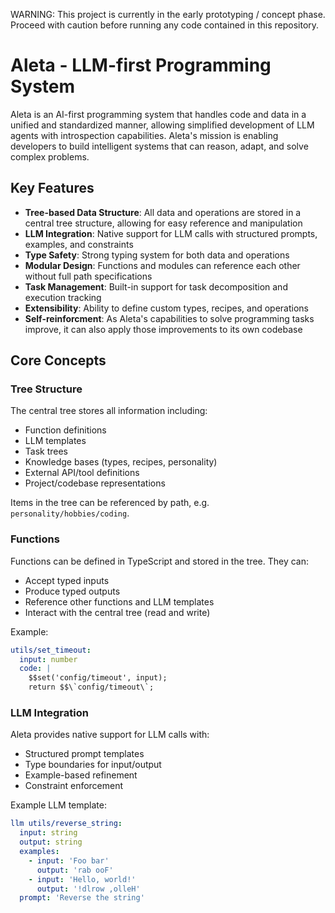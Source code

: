 WARNING: This project is currently in the early prototyping / concept phase. Proceed with caution before running any code contained in this repository.

# Aleta - LLM-first Programming System

Aleta is an AI-first programming system that handles code and data in a unified and standardized manner, allowing simplified development of LLM agents with introspection capabilities. Aleta's mission is enabling developers to build intelligent systems that can reason, adapt, and solve complex problems.

## Key Features

- **Tree-based Data Structure**: All data and operations are stored in a central tree structure, allowing for easy reference and manipulation
- **LLM Integration**: Native support for LLM calls with structured prompts, examples, and constraints
- **Type Safety**: Strong typing system for both data and operations
- **Modular Design**: Functions and modules can reference each other without full path specifications
- **Task Management**: Built-in support for task decomposition and execution tracking
- **Extensibility**: Ability to define custom types, recipes, and operations
- **Self-reinforcment**: As Aleta's capabilities to solve programming tasks improve, it can also apply those improvements to its own codebase

## Core Concepts

### Tree Structure

The central tree stores all information including:

- Function definitions
- LLM templates
- Task trees
- Knowledge bases (types, recipes, personality)
- External API/tool definitions
- Project/codebase representations

Items in the tree can be referenced by path, e.g. `personality/hobbies/coding`.

### Functions

Functions can be defined in TypeScript and stored in the tree. They can:

- Accept typed inputs
- Produce typed outputs
- Reference other functions and LLM templates
- Interact with the central tree (read and write)

Example:

```yaml
utils/set_timeout:
  input: number
  code: |
    $$set('config/timeout', input);
    return $$\`config/timeout\`;
```

### LLM Integration

Aleta provides native support for LLM calls with:

- Structured prompt templates
- Type boundaries for input/output
- Example-based refinement
- Constraint enforcement

Example LLM template:

```yaml
llm utils/reverse_string:
  input: string
  output: string
  examples:
    - input: 'Foo bar'
      output: 'rab ooF'
    - input: 'Hello, world!'
      output: '!dlrow ,olleH'
  prompt: 'Reverse the string'
```
